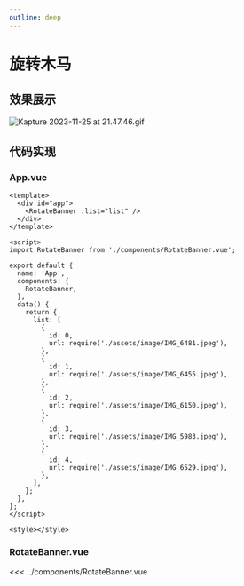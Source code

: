 ```yaml
---
outline: deep
---
```


# 旋转木马

## 效果展示

![Kapture 2023-11-25 at 21.47.46.gif](https://s2.loli.net/2023/11/25/MB1saXq3joNpnTY.gif)

## 代码实现

### App.vue

```vue
<template>
  <div id="app">
    <RotateBanner :list="list" />
  </div>
</template>

<script>
import RotateBanner from './components/RotateBanner.vue';

export default {
  name: 'App',
  components: {
    RotateBanner,
  },
  data() {
    return {
      list: [
        {
          id: 0,
          url: require('./assets/image/IMG_6481.jpeg'),
        },
        {
          id: 1,
          url: require('./assets/image/IMG_6455.jpeg'),
        },
        {
          id: 2,
          url: require('./assets/image/IMG_6150.jpeg'),
        },
        {
          id: 3,
          url: require('./assets/image/IMG_5983.jpeg'),
        },
        {
          id: 4,
          url: require('./assets/image/IMG_6529.jpeg'),
        },
      ],
    };
  },
};
</script>

<style></style>
```

### RotateBanner.vue

<<< ../components/RotateBanner.vue
